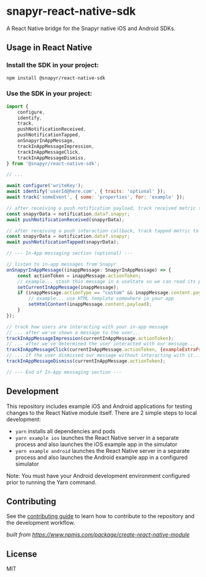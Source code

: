 # snapyr-react-native-sdk

A React Native bridge for the Snapyr native iOS and Android SDKs.

## Usage in React Native

### Install the SDK in your project:

```sh
npm install @snapyr/react-native-sdk
```

### Use the SDK in your project:

```js
import { 
    configure,
    identify,
    track,
    pushNotificationReceived,
    pushNotificationTapped,
    onSnapyrInAppMessage,
    trackInAppMessageImpression,
    trackInAppMessageClick,
    trackInAppMessageDismiss,
} from '@snapyr/react-native-sdk';

// ...

await configure('writeKey');
await identify('userId@here.com', { traits: 'optional' });
await track('someEvent', { some: 'properties', for: 'example' });

// after receiving a push notification payload, track received metric to Snapyr
const snapyrData = notification.data?.snapyr;
await pushNotificationReceived(snapyrData);

// after receiving a push interaction callback, track tapped metric to Snapyr
const snapyrData = notification.data?.snapyr;
await pushNotificationTapped(snapyrData);

// --- In-App messaging section (optional) ---

// listen to in-app messages from Snapyr 
onSnapyrInAppMessage((inappMessage: SnapyrInAppMessage) => {
    const actionToken = inappMessage.actionToken;
    // example... stash this message in a useState so we can read its properties elsewhere
    setCurrentInAppMessage(inappMessage);
    if (inappMessage.actionType == "custom" && inappMessage.content.payloadType == "html") {
        // example... use HTML template somewhere in your app
        setHtmlContent(inappMessage.content.payload);
    }
});

// track how users are interacting with your in-app message
// ... after we've shown a message to the user...
trackInAppMessageImpression(currentInAppMessage.actionToken);
// ... after we've determined the user interacted with our message...
trackInAppMessageClick(currentInAppMessage.actionToken, {exampleExtraProperty: "someId"});
// ... if the user dismissed our message without interacting with it...
trackInAppMessageDismiss(currentInAppMessage.actionToken);

// --- End of In-App messaging section ---
```

## Development

This repository includes example iOS and Android applications for testing changes to the React Native module itself. There are 2 simple steps to local development:

* `yarn` installs all dependencies and pods
* `yarn example ios` launches the React Native server in a separate process and also launches the iOS example app in the simulator
* `yarn example android` launches the React Native server in a separate process and also launches the Android example app in a configured simulator

Note: You must have your Android development environment configured prior to running the Yarn command.

## Contributing

See the [contributing guide](CONTRIBUTING.md) to learn how to contribute to the repository and the development workflow.

_built from https://www.npmjs.com/package/create-react-native-module_

## License

MIT

